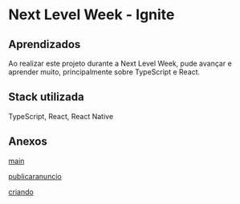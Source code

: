 
# Next Level Week - Ignite


## Aprendizados

Ao realizar este projeto durante a Next Level Week, pude avançar e aprender muito, principalmente sobre TypeScript e React.
## Stack utilizada

TypeScript, React, React Native

## Anexos

<a href="https://github.com/jscloneski/E-Sports/blob/main/main.png" target="_blank">main</a>

<a href="https://github.com/jscloneski/E-Sports/blob/main/publicaranuncio.png" target="_blank">publicaranuncio</a>

<a href="https://github.com/jscloneski/E-Sports/blob/main/criandoanuncio.png" target="_blank">criando</a>

